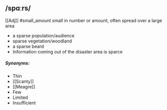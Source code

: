 ## /spɑːrs/  
[[Adj]]
#small_amount
small in number or amount, often spread over a large area

- a sparse population/audience
- sparse vegetation/woodland
- a sparse beard
- Information coming out of the disaster area is sparce 

##### Synonyms:
- Thin
- [[Scanty]]
- [[Meagre]]
- Few
- Limited
- Insufficient